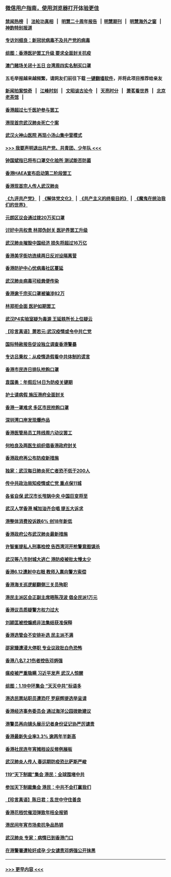 ### [微信用户指南，使用浏览器打开体验更佳](https://github.com/gfw-breaker/banned-news1/blob/master/indexes/wechat-guide.md?t=0)
#### [禁闻热榜](热点新闻.md?t=0)  &nbsp;&nbsp;|&nbsp;&nbsp; [法轮功真相](https://github.com/gfw-breaker/truth/blob/master/README.md?t=0) &nbsp;&nbsp;|&nbsp;&nbsp; [明慧二十周年报告](https://github.com/gfw-breaker/mh-reports/blob/master/README.md?t=0) &nbsp;&nbsp;|&nbsp;&nbsp;[明慧期刊](https://github.com/gfw-breaker/mh-qikan) &nbsp;&nbsp;|&nbsp;&nbsp; [明慧海外之窗](https://github.com/gfw-breaker/mh-news/blob/master/README.md?t=0) &nbsp;&nbsp;|&nbsp;&nbsp; [神韵特别报道](https://github.com/gfw-breaker/mh-news/blob/master/shenyun.md?t=0)
#### [专访刘细良：新冠状病毒不及共产党的病毒](../pages/nsc415/n11847164.md?t=02060622) 
#### [组图：香港医护罢工升级 要求全面封关抗疫](../pages/nsc415/n11844107.md?t=02060622) 
#### [澳门赌场关闭十五日 台湾周四实名制买口罩](../pages/nsc415/n11845083.md?t=02060622) 
#### 五毛举报越来越频繁，请网友们前往下载 [一键翻墙软件](https://github.com/gfw-breaker/ssr-accounts)，并将此项目推荐给亲友
#### [新闻拍案惊奇](https://github.com/gfw-breaker/banned-news1/blob/master/pages/link4.md) &nbsp;&nbsp;|&nbsp;&nbsp; [江峰时刻](https://github.com/gfw-breaker/banned-news1/blob/master/pages/link4.md) &nbsp;&nbsp;|&nbsp;&nbsp; [文昭谈古论今](https://github.com/gfw-breaker/banned-news1/blob/master/pages/link4.md) &nbsp;&nbsp;|&nbsp;&nbsp; [天亮时分](https://github.com/gfw-breaker/banned-news1/blob/master/pages/link4.md) &nbsp;&nbsp;|&nbsp;&nbsp; [萧茗看世界](https://github.com/gfw-breaker/banned-news1/blob/master/pages/link4.md) &nbsp;&nbsp;|&nbsp;&nbsp; [北京老茶馆](https://github.com/gfw-breaker/banned-news1/blob/master/pages/link4.md) &nbsp;&nbsp;|&nbsp;&nbsp; 
#### [香港超过七千医护参与罢工](../pages/nsc415/n11845051.md?t=02060622) 
#### [港现首宗武汉肺炎死亡个案](../pages/nsc415/n11844998.md?t=02060622) 
#### [武汉火神山医院 再现小汤山集中营模式](../pages/nsc415/n11844763.md?t=02060622) 
#### [>>> 我要声明退出共产党、共青团、少年队 <<<](https://github.com/begood0513/goodnews/blob/master/quit/letter.md) 
#### [钟国斌指已将布口罩交化验所 测试能否防菌](../pages/nsc415/n11842783.md?t=02060622) 
#### [香港HAEA宣布启动第二阶段罢工](../pages/nsc415/n11842723.md?t=02060622) 
#### [香港现首宗人传人武汉肺炎](../pages/nsc415/n11842766.md?t=02060622) 
#### [《九评共产党》](https://github.com/begood0513/9ping.md/blob/master/README.md) &nbsp;|&nbsp; [《解体党文化》](../../../../jtdwh.md/blob/master/README.md)  &nbsp;|&nbsp; [《共产主义的终极目的》](../../../../gczydzjmd.md/blob/master/README.md) &nbsp;|&nbsp; [《魔鬼在统治我们的世界》](../../../../mgztzwmdsj.md/blob/master/README.md) 
#### [元朗区议会通过拨20万买口罩](../pages/nsc415/n11842754.md?t=02060622) 
#### [讨好中共权贵 林郑伪封关 医护界罢工升级](../pages/nsc415/n11842359.md?t=02060622) 
#### [武汉肺炎摧毁中国经济 损失将超过16万亿](../pages/nsc415/n11839723.md?t=02060622) 
#### [香港美孚街坊连续两日反对设隔离营](../pages/nsc415/n11839962.md?t=02060622) 
#### [香港防护中心忧病毒社区蔓延](../pages/nsc415/n11839933.md?t=02060622) 
#### [武汉肺炎病毒可经粪便传染](../pages/nsc415/n11839939.md?t=02060622) 
#### [香港逾千宗买口罩被骗涉82万](../pages/nsc415/n11839914.md?t=02060622) 
#### [林郑拒会面 医护如期罢工](../pages/nsc415/n11839892.md?t=02060622) 
#### [武汉P4实验室疑为毒源 王延轶所长上位疑云](../pages/nsc415/n11835543.md?t=02060622) 
#### [【珍言真语】萧若元:武汉疫情或令中共亡党](../pages/nsc415/n11829394.md?t=02060622) 
#### [国际特赦报告促设独立调查香港警暴](../pages/nsc415/n11833845.md?t=02060622) 
#### [专访吕秉权：从疫情造假看中共体制的谎言](../pages/nsc415/n11833813.md?t=02060622) 
#### [香港市民连日排队抢购口罩](../pages/nsc415/n11833794.md?t=02060622) 
#### [袁国勇：年假后14日为防疫关键期](../pages/nsc415/n11831088.md?t=02060622) 
#### [护士请病假 施压港府全面封关](../pages/nsc415/n11831030.md?t=02060622) 
#### [香港一罩难求 多区市民抢购口罩](../pages/nsc415/n11831002.md?t=02060622) 
#### [深圳湾口岸发现爆炸品](../pages/nsc415/n11828802.md?t=02060622) 
#### [香港医管局员工阵线周六动议罢工](../pages/nsc415/n11828762.md?t=02060622) 
#### [何柏良及两医生组织倡香港政府封关](../pages/nsc415/n11828749.md?t=02060622) 
#### [香港政府再公布防疫新措施](../pages/nsc415/n11828716.md?t=02060622) 
#### [独家：武汉每日肺炎死亡者恐不低于200人](../pages/nsc415/n11828240.md?t=02060622) 
#### [传中共政治局知疫情或亡党 重点保11城](../pages/nsc415/n11828145.md?t=02060622) 
#### [各省自保 武汉市长甩锅中央 中国巨变将至](../pages/nsc415/n11828021.md?t=02060622) 
#### [武汉人学香港 喊加油齐合唱 提五大诉求](../pages/nsc415/n11827046.md?t=02060622) 
#### [港整体消费投诉跌6% 创18年新低](../pages/nsc415/n11817280.md?t=02060622) 
#### [香港政府公布武汉肺炎最新措施](../pages/nsc415/n11817152.md?t=02060622) 
#### [许智峯提私人刑事检控 告西湾河开枪警意图谋杀](../pages/nsc415/n11817132.md?t=02060622) 
#### [武汉等八市封城大逃亡 港防疫被批太慢太少](../pages/nsc415/n11817058.md?t=02060622) 
#### [香港6.12遭射中右眼 教师入禀向警方索偿](../pages/nsc415/n11814678.md?t=02060622) 
#### [香港海关巡逻艇翻侧三关员殉职](../pages/nsc415/n11814604.md?t=02060622) 
#### [港民主派区会正副主席晤陈茂波 倡全民派1万元](../pages/nsc415/n11814582.md?t=02060622) 
#### [香港议员质疑警方权力过大](../pages/nsc415/n11814560.md?t=02060622) 
#### [刘颕匡被控煽惑非法集结获准保释](../pages/nsc415/n11811727.md?t=02060622) 
#### [香港选管会不安排补选 民主派不满](../pages/nsc415/n11811691.md?t=02060622) 
#### [邵家臻遭浸大停职 专业议政批白色恐怖](../pages/nsc415/n11811670.md?t=02060622) 
#### [香港八名7.21伤者控告邓炳强](../pages/nsc415/n11811623.md?t=02060622) 
#### [瘟疫被严重隐瞒 习近平发声 武汉人惊醒](../pages/nsc415/n11811186.md?t=02060622) 
#### [组图：1.19中环集会 “天灭中共”标语多](../pages/nsc415/n11809514.md?t=02060622) 
#### [港选民票站职员遭恐吓 罗庭辉提选举呈请](../pages/nsc415/n11808914.md?t=02060622) 
#### [香港经济事务委员会 通过海洋公园拨款建议](../pages/nsc415/n11808906.md?t=02060622) 
#### [港警员再向镜头展示记者身份证记协严厉谴责](../pages/nsc415/n11808888.md?t=02060622) 
#### [香港最新失业率3.3% 逾两年半新高](../pages/nsc415/n11808887.md?t=02060622) 
#### [香港社民连年宵摊档设反修例展板](../pages/nsc415/n11808857.md?t=02060622) 
#### [武汉肺炎人传人 春运期防疫恐比萨斯严峻](../pages/nsc415/n11808739.md?t=02060622) 
#### [119“天下制裁”集会 港民：全球围堵中共](../pages/nsc415/n11806318.md?t=02060622) 
#### [参加天下制裁集会 港民：中共不会打赢我们](../pages/nsc415/n11806596.md?t=02060622) 
#### [【珍言真语】陈日君：乱世中守住善良](../pages/nsc415/n11806247.md?t=02060622) 
#### [香港花档忧催泪弹致年桔全报销](../pages/nsc415/n11806130.md?t=02060622) 
#### [港民间年宵市场卖抗争品热销](../pages/nsc415/n11806073.md?t=02060622) 
#### [武汉肺炎 专家：病情已到香港门口](../pages/nsc415/n11806020.md?t=02060622) 
#### [在港警署遭轮奸成孕 少女谴责邓炳强公开抹黑](../pages/nsc415/n11805981.md?t=02060622) 

----
#### [ >>> 更早内容 <<< ](../indexes/nsc415-earlier.md)
